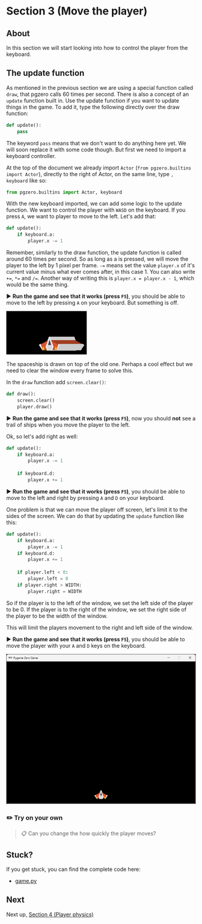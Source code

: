 # Section 3 (Move the player)

## About

In this section we will start looking into how to control the player from the keyboard.

## The update function

As mentioned in the previous section we are using a special function called `draw`, that pgzero calls 60 times per second. There is also a concept of an `update` function built in. Use the update function if you want to update things in the game. To add it, type the following directly over the draw function:

```python
def update():
    pass
```

The keyword `pass` means that we don't want to do anything here yet. We will soon replace it with some code though. But first we need to import a keyboard controller.

At the top of the document we already import `Actor` (`from pgzero.builtins import Actor`), directly to the right of Actor, on the same line, type `, keyboard` like so:

```python
from pgzero.builtins import Actor, keyboard
```

With the new keyboard imported, we can add some logic to the update function. We want to control the player with `WASD` on the keyboard. If you press `A`, we want to player to move to the left. Let's add that:


```python
def update():
    if keyboard.a:
        player.x -= 1
```

Remember, similarly to the draw function, the update function is called around 60 times per second. So as long as a is pressed, we will move the player to the left by 1 pixel per frame. `-=` means set the value `player.x` of it's current value minus what ever comes after, in this case 1. You can also write `+=`, `*=` and `/=`. Another way of writing this is `player.x = player.x - 1`, which would be the same thing.

▶️ **Run the game and see that it works (press `F5`)**, you should be able to move to the left by pressing `A` on your keyboard. But something is off.

<img src="../.docs/image13.png">

The spaceship is drawn on top of the old one. Perhaps a cool effect but we need to clear the window every frame to solve this.

In the `draw` function add `screen.clear()`:

```python
def draw():
    screen.clear()
    player.draw()
```

▶️ **Run the game and see that it works (press `F5`)**, now you should **not** see a trail of ships when you move the player to the left.

Ok, so let's add right as well:

```python
def update():
    if keyboard.a:
        player.x -= 1

    if keyboard.d:
        player.x += 1
```

▶️ **Run the game and see that it works (press `F5`)**, you should be able to move to the left and right by pressing `A` and `D` on your keyboard.

One problem is that we can move the player off screen, let's limit it to the sides of the screen. We can do that by updating the `update` function like this:

```python
def update():
    if keyboard.a:
        player.x -= 1
    if keyboard.d:
        player.x += 1

    if player.left < 0:
        player.left = 0
    if player.right > WIDTH:
        player.right = WIDTH
```

So if the player is to the left of the window, we set the left side of the player to be 0. If the player is to the right of the window, we set the right side of the player to be the width of the window.

This will limit the players movement to the right and left side of the window.

▶️ **Run the game and see that it works (press `F5`)**, you should be able to move the player with your `A` and `D` keys on the keyboard.

<img src="../.docs/section3.png">

### ✏️ Try on your own

> 📋 Can you change the how quickly the player moves?

## Stuck?

If you get stuck, you can find the complete code here:
* [game.py](./game.py)

## Next

Next up, [Section 4 (Player physics)](../section4)